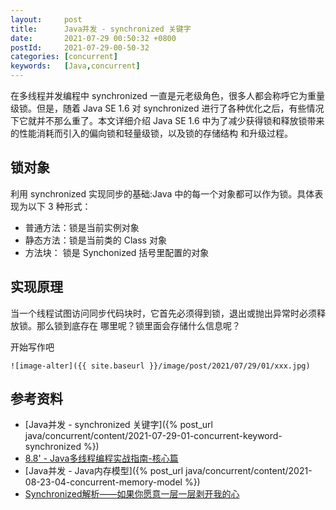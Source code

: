```yaml
---
layout:     post
title:      Java并发 - synchronized 关键字
date:       2021-07-29 00:50:32 +0800
postId:     2021-07-29-00-50-32
categories: [concurrent]
keywords:   [Java,concurrent]
---
```


在多线程并发编程中 synchronized 一直是元老级角色，很多人都会称呼它为重量级锁。但是，随着 
Java SE 1.6 对 synchronized 进行了各种优化之后，有些情况下它就并不那么重了。本文详细介绍
Java SE 1.6 中为了减少获得锁和释放锁带来的性能消耗而引入的偏向锁和轻量级锁，以及锁的存储结构
和升级过程。

## 锁对象
利用 synchronized 实现同步的基础:Java 中的每一个对象都可以作为锁。具体表现为以下 3 种形式：
* 普通方法：锁是当前实例对象
* 静态方法：锁是当前类的 Class 对象
* 方法块：  锁是 Synchonized 括号里配置的对象

## 实现原理
当一个线程试图访问同步代码块时，它首先必须得到锁，退出或抛出异常时必须释放锁。那么锁到底存在
哪里呢？锁里面会存储什么信息呢？


开始写作吧
```
![image-alter]({{ site.baseurl }}/image/post/2021/07/29/01/xxx.jpg)
```

## 参考资料

* [Java并发 - synchronized 关键字]({% post_url java/concurrent/content/2021-07-29-01-concurrent-keyword-synchronized %})
* [8.8' - Java多线程编程实战指南-核心篇](https://book.douban.com/subject/27034721/)
* [Java并发 - Java内存模型]({% post_url java/concurrent/content/2021-08-23-04-concurrent-memory-model %})
* [Synchronized解析——如果你愿意一层一层剥开我的心](https://juejin.cn/post/6844903918653145102#heading-18)
